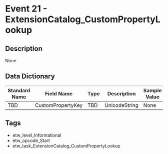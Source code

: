 # Event 21 - ExtensionCatalog_CustomPropertyLookup

## Description
None

## Data Dictionary
|Standard Name|Field Name|Type|Description|Sample Value|
|---|---|---|---|---|
|TBD|CustomPropertyKey|TBD|UnicodeString|None|None|

## Tags
* etw_level_Informational
* etw_opcode_Start
* etw_task_ExtensionCatalog_CustomPropertyLookup